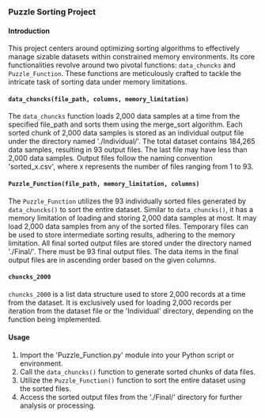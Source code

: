 ### Puzzle Sorting Project

#### Introduction
This project centers around optimizing sorting algorithms to effectively manage sizable datasets within constrained memory environments. Its core functionalities revolve around two pivotal functions: `data_chuncks` and `Puzzle_Function`. These functions are meticulously crafted to tackle the intricate task of sorting data under memory limitations.

#### `data_chuncks(file_path, columns, memory_limitation)`
The `data_chuncks` function loads 2,000 data samples at a time from the specified file_path and sorts them using the merge_sort algorithm. Each sorted chunk of 2,000 data samples is stored as an individual output file under the directory named './Individual/'. The total dataset contains 184,265 data samples, resulting in 93 output files. The last file may have less than 2,000 data samples. Output files follow the naming convention 'sorted_x.csv', where x represents the number of files ranging from 1 to 93.

#### `Puzzle_Function(file_path, memory_limitation, columns)`
The `Puzzle_Function` utilizes the 93 individually sorted files generated by `data_chuncks()` to sort the entire dataset. Similar to `data_chuncks()`, it has a memory limitation of loading and storing 2,000 data samples at most. It may load 2,000 data samples from any of the sorted files. Temporary files can be used to store intermediate sorting results, adhering to the memory limitation. All final sorted output files are stored under the directory named './Final/'. There must be 93 final output files. The data items in the final output files are in ascending order based on the given columns.

#### `chuncks_2000`
`chuncks_2000` is a list data structure used to store 2,000 records at a time from the dataset. It is exclusively used for loading 2,000 records per iteration from the dataset file or the 'Individual' directory, depending on the function being implemented.

#### Usage
1. Import the 'Puzzle_Function.py' module into your Python script or environment.
2. Call the `data_chuncks()` function to generate sorted chunks of data files.
3. Utilize the `Puzzle_Function()` function to sort the entire dataset using the sorted files.
4. Access the sorted output files from the './Final/' directory for further analysis or processing.
